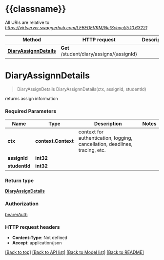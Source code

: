 # {{classname}}

All URIs are relative to *https://virtserver.swaggerhub.com/LEBEDEVKM/NetSchool/5.10.63221*

Method | HTTP request | Description
------------- | ------------- | -------------
[**DiaryAssignnDetails**](DiaryApi.md#DiaryAssignnDetails) | **Get** /student/diary/assigns/{assignId} | 

# **DiaryAssignnDetails**
> DiaryAssignDetails DiaryAssignnDetails(ctx, assignId, studentId)


returns assign information

### Required Parameters

Name | Type | Description  | Notes
------------- | ------------- | ------------- | -------------
 **ctx** | **context.Context** | context for authentication, logging, cancellation, deadlines, tracing, etc.
  **assignId** | **int32**|  | 
  **studentId** | **int32**|  | 

### Return type

[**DiaryAssignDetails**](diaryAssignDetails.md)

### Authorization

[bearerAuth](../README.md#bearerAuth)

### HTTP request headers

 - **Content-Type**: Not defined
 - **Accept**: application/json

[[Back to top]](#) [[Back to API list]](../README.md#documentation-for-api-endpoints) [[Back to Model list]](../README.md#documentation-for-models) [[Back to README]](../README.md)

